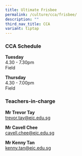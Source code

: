 ```yaml
---
title: Ultimate Frisbee
permalink: /culture/cca/frisbee/
description: ""
third_nav_title: CCA
variant: tiptap
---
```

<h3>CCA Schedule</h3>
<p><strong>Tuesday</strong>
<br>4.30 - 7.30pm
<br>Field</p>
<p><strong>Thursday</strong>
<br>4.30 - 7.00pm
<br>Field</p>
<h3>Teachers-in-charge</h3>
<p><strong>Mr Trevor Tay</strong>
<br><a href="mailto:trevor.tay@ejc.edu.sg" rel="noopener noreferrer nofollow" target="_blank">trevor.tay@ejc.edu.sg</a>
</p>
<p><strong>Mr Cavell Chee</strong>
<br><a href="mailto:cavell.chee@ejc.edu.sg" rel="noopener noreferrer nofollow" target="_blank">cavell.chee@ejc.edu.sg</a>
</p>
<p><strong>Mr Kenny Tan</strong>
<br><a href="mailto:kenny.tan@ejc.edu.sg" rel="noopener noreferrer nofollow" target="_blank">kenny.tan@ejc.edu.sg</a>
</p>